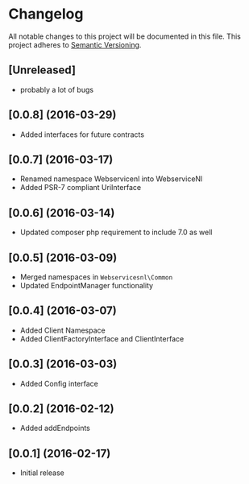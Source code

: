 # Changelog
All notable changes to this project will be documented in this file. 
This project adheres to [Semantic Versioning](http://semver.org/).

## [Unreleased]
- probably a lot of bugs

## [0.0.8] (2016-03-29)
- Added interfaces for future contracts

## [0.0.7] (2016-03-17)
- Renamed namespace Webservicenl into WebserviceNl
- Added PSR-7 compliant UriInterface

## [0.0.6] (2016-03-14) 
- Updated composer php requirement to include 7.0 as well

## [0.0.5] (2016-03-09) 
- Merged namespaces in ```Webservicesnl\Common```
- Updated EndpointManager functionality
  
## [0.0.4] (2016-03-07) 
- Added Client Namespace
- Added ClientFactoryInterface and ClientInterface  

## [0.0.3] (2016-03-03) 
- Added Config interface

## [0.0.2] (2016-02-12) 
- Added addEndpoints

## [0.0.1] (2016-02-17)
- Initial release